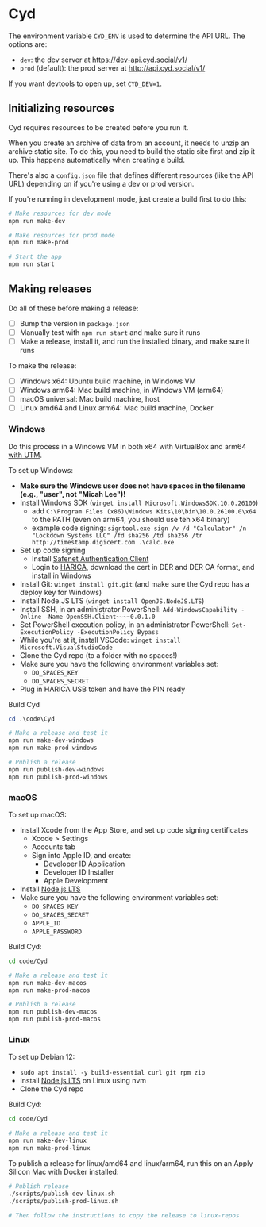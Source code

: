 # Cyd

The environment variable `CYD_ENV` is used to determine the API URL. The options are:

- `dev`: the dev server at https://dev-api.cyd.social/v1/
- `prod` (default): the prod server at http://api.cyd.social/v1/

If you want devtools to open up, set `CYD_DEV=1`.

## Initializing resources

Cyd requires resources to be created before you run it.

When you create an archive of data from an account, it needs to unzip an archive static site. To do this, you need to build the static site first and zip it up. This happens automatically when creating a build.

There's also a `config.json` file that defines different resources (like the API URL) depending on if you're using a dev or prod version.

If you're running in development mode, just create a build first to do this:

```sh
# Make resources for dev mode
npm run make-dev

# Make resources for prod mode
npm run make-prod

# Start the app
npm run start
```

## Making releases

Do all of these before making a release:

- [ ] Bump the version in `package.json`
- [ ] Manually test with `npm run start` and make sure it runs
- [ ] Make a release, install it, and run the installed binary, and make sure it runs

To make the release:

- [ ] Windows x64: Ubuntu build machine, in Windows VM
- [ ] Windows arm64: Mac build machine, in Windows VM (arm64)
- [ ] macOS universal: Mac build machine, host
- [ ] Linux amd64 and Linux arm64: Mac build machine, Docker

### Windows

Do this process in a Windows VM in both x64 with VirtualBox and arm64 [with UTM](https://docs.getutm.app/guides/windows/).

To set up Windows:

- **Make sure the Windows user does not have spaces in the filename (e.g., "user", not "Micah Lee")!**
- Install Windows SDK (`winget install Microsoft.WindowsSDK.10.0.26100`)
  - add `C:\Program Files (x86)\Windows Kits\10\bin\10.0.26100.0\x64` to the PATH (even on arm64, you should use teh x64 binary)
  - example code signing: `signtool.exe sign /v /d "Calculator" /n "Lockdown Systems LLC" /fd sha256 /td sha256 /tr http://timestamp.digicert.com .\calc.exe`
- Set up code signing
  - Install [Safenet Authentication Client](https://guides.harica.gr/docs/Guides/Software/Safenet-Authentication-Client/Drivers/)
  - Login to [HARICA](https://cm.harica.gr/), download the cert in DER and DER CA format, and install in Windows
- Install Git: `winget install git.git` (and make sure the Cyd repo has a deploy key for Windows)
- Install Node.JS LTS (`winget install OpenJS.NodeJS.LTS`)
- Install SSH, in an administrator PowerShell: `Add-WindowsCapability -Online -Name OpenSSH.Client~~~~0.0.1.0`
- Set PowerShell execution policy, in an administrator PowerShell: `Set-ExecutionPolicy -ExecutionPolicy Bypass`
- While you're at it, install VSCode: `winget install Microsoft.VisualStudioCode`
- Clone the Cyd repo (to a folder with no spaces!)
- Make sure you have the following environment variables set:
  - `DO_SPACES_KEY`
  - `DO_SPACES_SECRET`
- Plug in HARICA USB token and have the PIN ready

Build Cyd

```powershell
cd .\code\Cyd

# Make a release and test it
npm run make-dev-windows
npm run make-prod-windows

# Publish a release
npm run publish-dev-windows
npm run publish-prod-windows
```

### macOS

To set up macOS:

- Install Xcode from the App Store, and set up code signing certificates
  - Xcode > Settings
  - Accounts tab
  - Sign into Apple ID, and create:
    - Developer ID Application
    - Developer ID Installer
    - Apple Development
- Install [Node.js LTS](https://nodejs.org/en)
- Make sure you have the following environment variables set:
  - `DO_SPACES_KEY`
  - `DO_SPACES_SECRET`
  - `APPLE_ID`
  - `APPLE_PASSWORD`

Build Cyd:

```sh
cd code/Cyd

# Make a release and test it
npm run make-dev-macos
npm run make-prod-macos

# Publish a release
npm run publish-dev-macos
npm run publish-prod-macos
```

### Linux

To set up Debian 12:

- `sudo apt install -y build-essential curl git rpm zip`
- Install [Node.js LTS](https://nodejs.org/en/download/package-manager) on Linux using nvm
- Clone the Cyd repo

Build Cyd:

```sh
cd code/Cyd

# Make a release and test it
npm run make-dev-linux
npm run make-prod-linux
```

To publish a release for linux/amd64 and linux/arm64, run this on an Apply Silicon Mac with Docker installed:

```sh
# Publish release
./scripts/publish-dev-linux.sh
./scripts/publish-prod-linux.sh

# Then follow the instructions to copy the release to linux-repos
```
